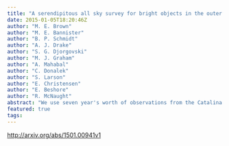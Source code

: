```yaml
---
title: "A serendipitous all sky survey for bright objects in the outer solar   system"
date: 2015-01-05T18:20:46Z
author: "M. E. Brown"
author: "M. E. Bannister"
author: "B. P. Schmidt"
author: "A. J. Drake"
author: "S. G. Djorgovski"
author: "M. J. Graham"
author: "A. Mahabal"
author: "C. Donalek"
author: "S. Larson"
author: "E. Christensen"
author: "E. Beshore"
author: "R. McNaught"
abstract: "We use seven year's worth of observations from the Catalina Sky Survey and the Siding Spring Survey covering most of the northern and southern hemisphere at galactic latitudes higher than 20 degrees to search for serendipitously imaged moving objects in the outer solar system. These slowly moving objects would appear as stationary transients in these fast cadence asteroids surveys, so we develop methods to discover objects in the outer solar system using individual observations spaced by months, rather than spaced by hours, as is typically done. While we independently discover 8 known bright objects in the outer solar system, the faintest having $V=19.8pm0.1$, no new objects are discovered. We find that the survey is nearly 100% efficient at detecting objects beyond 25 AU for $Vlesssim 19.1$ ($Vlesssim18.6$ in the southern hemisphere) and that the probability that there is one or more remaining outer solar system object of this brightness left to be discovered in the unsurveyed regions of the galactic plane is approximately 32%."
featured: true
tags:
---
```

http://arxiv.org/abs/1501.00941v1